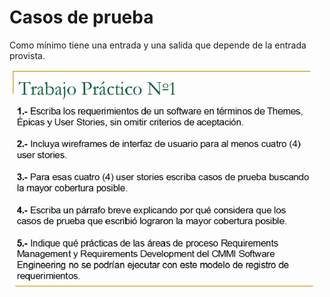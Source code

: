# Casos de prueba

Como mínimo tiene una entrada y una salida que depende de la entrada provista.

![TP1](2019-03-08-19-32-30.png)